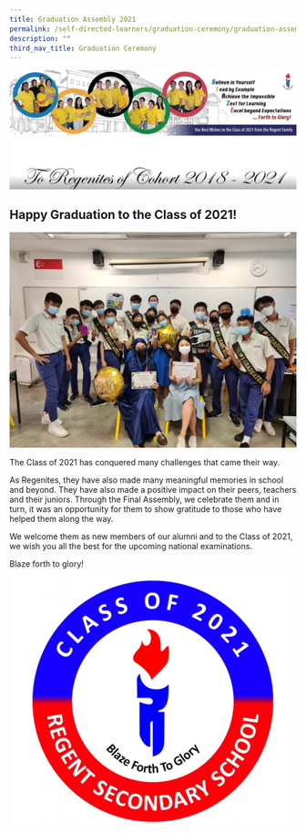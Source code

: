 ```yaml
---
title: Graduation Assembly 2021
permalink: /self-directed-learners/graduation-ceremony/graduation-assembly-2021/
description: ""
third_nav_title: Graduation Ceremony
---
```

![](/images/Graduation%20Ceremony/Cohort-Banner-1024x424.jpg)

## **Happy Graduation to the Class of 2021!**

![](/images/Graduation%20Ceremony/Grad-photo-1024x768.jpg)

The Class of 2021 has conquered many challenges that came their way.

As Regenites, they have also made many meaningful memories in school and beyond. They have also made a positive impact on their peers, teachers and their juniors. Through the Final Assembly, we celebrate them and in turn, it was an opportunity for them to show gratitude to those who have helped them along the way.

We welcome them as new members of our alumni and to the Class of 2021, we wish you all the best for the upcoming national examinations.

Blaze forth to glory!

![](/images/Graduation%20Ceremony/grad-crest-1024x890.jpg)